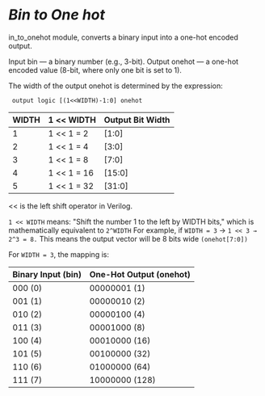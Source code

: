# *Bin to One hot*

in_to_onehot module, converts a binary input into a one-hot encoded output.

Input bin — a binary number (e.g., 3-bit).
Output onehot — a one-hot encoded value (8-bit, where only one bit is set to 1).

The width of the output onehot is determined by the expression:

``` output logic [(1<<WIDTH)-1:0] onehot```                                                                                                                          

| WIDTH | 1 << WIDTH | Output Bit Width |
|-------|----------- |------------------|
| 1     | 1 << 1 = 2 | [1:0]            |
| 2     | 1 << 1 = 4 | [3:0]            |
| 3     | 1 << 1 = 8 | [7:0]            |
| 4     | 1 << 1 = 16| [15:0]           |
| 5     | 1 << 1 = 32| [31:0]           |

<< is the left shift operator in Verilog.

```1 << WIDTH``` means: "Shift the number 1 to the left by WIDTH bits," which is mathematically equivalent to 
```2^WIDTH```
For example, if ```WIDTH = 3``` →  ```1 << 3 → 2^3 = 8.``` 
This means the output vector will be 8 bits wide ```(onehot[7:0])```

For `WIDTH = 3`, the mapping is:

| Binary Input (bin)| One-Hot Output (onehot)|
|-------------------|------------------------|
| 000 (0)           | 00000001 (1)           |
| 001 (1)           | 00000010 (2)           |
| 010 (2)           | 00000100 (4)           |
| 011 (3)           | 00001000 (8)           |
| 100 (4)           | 00010000 (16)          |
| 101 (5)           | 00100000 (32)          |
| 110 (6)           | 01000000 (64)          |
| 111 (7)           | 10000000 (128)         |
